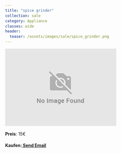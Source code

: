 ```yaml
---
title: "spice grinder"
collection: sale
category: Appliance
classes: wide
header: 
  teaser: /assets/images/sale/spice_grinder.png
---
```




<a href="">
  <img src="/assets/images/sale/spice_grinder.png" alt="spice grinder">
</a>

**Preis**: 15€


#### Kaufen:<a href = "mailto: digitaldasler@gmail.com?subject = spice grinder"> Send Email </a>

